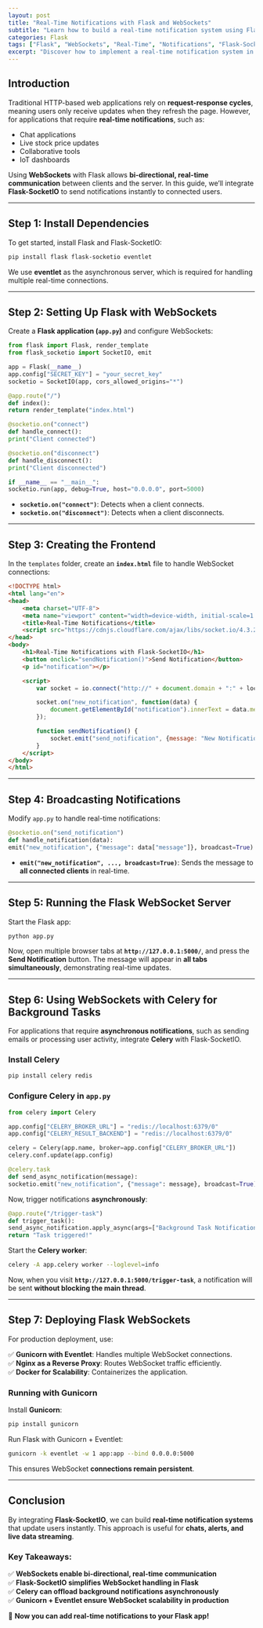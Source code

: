 ```yaml
---
layout: post
title: "Real-Time Notifications with Flask and WebSockets"
subtitle: "Learn how to build a real-time notification system using Flask, WebSockets, and Flask-SocketIO"
categories: Flask
tags: ["Flask", "WebSockets", "Real-Time", "Notifications", "Flask-SocketIO", "Python"]
excerpt: "Discover how to implement a real-time notification system in Flask using WebSockets and Flask-SocketIO for instant data updates and seamless user experience."
---
```


## Introduction

Traditional HTTP-based web applications rely on **request-response cycles**, meaning users only receive updates when they refresh the page. However, for applications that require **real-time notifications**, such as:

- Chat applications
- Live stock price updates
- Collaborative tools
- IoT dashboards

Using **WebSockets** with Flask allows **bi-directional, real-time communication** between clients and the server. In this guide, we’ll integrate **Flask-SocketIO** to send notifications instantly to connected users.

---

## Step 1: Install Dependencies

To get started, install Flask and Flask-SocketIO:

```sh
pip install flask flask-socketio eventlet
```

We use **eventlet** as the asynchronous server, which is required for handling multiple real-time connections.

---

## Step 2: Setting Up Flask with WebSockets

Create a **Flask application (`app.py`)** and configure WebSockets:

```python
from flask import Flask, render_template
from flask_socketio import SocketIO, emit

app = Flask(__name__)
app.config["SECRET_KEY"] = "your_secret_key"
socketio = SocketIO(app, cors_allowed_origins="*")

@app.route("/")
def index():
return render_template("index.html")

@socketio.on("connect")
def handle_connect():
print("Client connected")

@socketio.on("disconnect")
def handle_disconnect():
print("Client disconnected")

if __name__ == "__main__":
socketio.run(app, debug=True, host="0.0.0.0", port=5000)
```

- **`socketio.on("connect")`**: Detects when a client connects.
- **`socketio.on("disconnect")`**: Detects when a client disconnects.

---

## Step 3: Creating the Frontend

In the `templates` folder, create an **`index.html`** file to handle WebSocket connections:

```html
<!DOCTYPE html>
<html lang="en">
<head>
    <meta charset="UTF-8">
    <meta name="viewport" content="width=device-width, initial-scale=1.0">
    <title>Real-Time Notifications</title>
    <script src="https://cdnjs.cloudflare.com/ajax/libs/socket.io/4.3.2/socket.io.js"></script>
</head>
<body>
    <h1>Real-Time Notifications with Flask-SocketIO</h1>
    <button onclick="sendNotification()">Send Notification</button>
    <p id="notification"></p>

    <script>
        var socket = io.connect("http://" + document.domain + ":" + location.port);

        socket.on("new_notification", function(data) {
            document.getElementById("notification").innerText = data.message;
        });

        function sendNotification() {
            socket.emit("send_notification", {message: "New Notification Received!"});
        }
    </script>
</body>
</html>
```  

---

## Step 4: Broadcasting Notifications

Modify `app.py` to handle real-time notifications:

```python
@socketio.on("send_notification")
def handle_notification(data):
emit("new_notification", {"message": data["message"]}, broadcast=True)
```

- **`emit("new_notification", ..., broadcast=True)`**: Sends the message to **all connected clients** in real-time.

---

## Step 5: Running the Flask WebSocket Server

Start the Flask app:

```sh
python app.py
```

Now, open multiple browser tabs at **`http://127.0.0.1:5000/`**, and press the **Send Notification** button. The message will appear in **all tabs simultaneously**, demonstrating real-time updates.

---

## Step 6: Using WebSockets with Celery for Background Tasks

For applications that require **asynchronous notifications**, such as sending emails or processing user activity, integrate **Celery** with Flask-SocketIO.

### Install Celery

```sh
pip install celery redis
```

### Configure Celery in `app.py`

```python
from celery import Celery

app.config["CELERY_BROKER_URL"] = "redis://localhost:6379/0"
app.config["CELERY_RESULT_BACKEND"] = "redis://localhost:6379/0"

celery = Celery(app.name, broker=app.config["CELERY_BROKER_URL"])
celery.conf.update(app.config)

@celery.task
def send_async_notification(message):
socketio.emit("new_notification", {"message": message}, broadcast=True)
```

Now, trigger notifications **asynchronously**:

```python
@app.route("/trigger-task")
def trigger_task():
send_async_notification.apply_async(args=["Background Task Notification"])
return "Task triggered!"
```

Start the **Celery worker**:

```sh
celery -A app.celery worker --loglevel=info
```

Now, when you visit **`http://127.0.0.1:5000/trigger-task`**, a notification will be sent **without blocking the main thread**.

---

## Step 7: Deploying Flask WebSockets

For production deployment, use:

✅ **Gunicorn with Eventlet**: Handles multiple WebSocket connections.  
✅ **Nginx as a Reverse Proxy**: Routes WebSocket traffic efficiently.  
✅ **Docker for Scalability**: Containerizes the application.

### Running with Gunicorn

Install **Gunicorn**:

```sh
pip install gunicorn
```

Run Flask with Gunicorn + Eventlet:

```sh
gunicorn -k eventlet -w 1 app:app --bind 0.0.0.0:5000
```

This ensures WebSocket **connections remain persistent**.

---

## Conclusion

By integrating **Flask-SocketIO**, we can build **real-time notification systems** that update users instantly. This approach is useful for **chats, alerts, and live data streaming**.

### Key Takeaways:

✅ **WebSockets enable bi-directional, real-time communication**  
✅ **Flask-SocketIO simplifies WebSocket handling in Flask**  
✅ **Celery can offload background notifications asynchronously**  
✅ **Gunicorn + Eventlet ensure WebSocket scalability in production**

🚀 **Now you can add real-time notifications to your Flask app!**  
